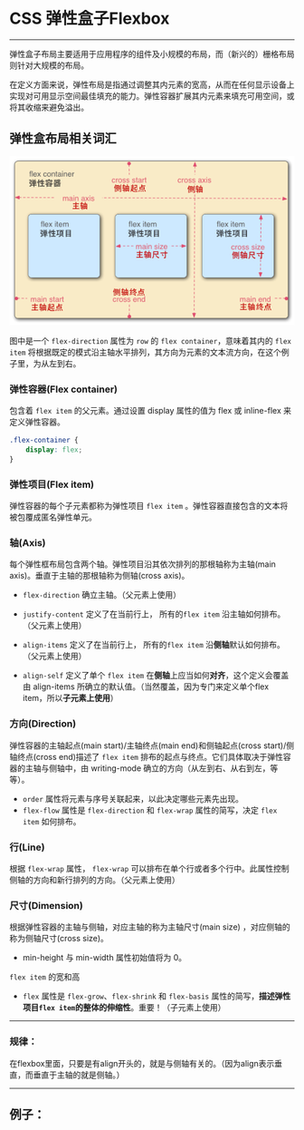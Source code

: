 # CSS 弹性盒子Flexbox
---
弹性盒子布局主要适用于应用程序的组件及小规模的布局，而（新兴的）栅格布局则针对大规模的布局。

在定义方面来说，弹性布局是指通过调整其内元素的宽高，从而在任何显示设备上实现对可用显示空间最佳填充的能力。弹性容器扩展其内元素来填充可用空间，或将其收缩来避免溢出。

## 弹性盒布局相关词汇
![flexbox](images/flexbox.png)

图中是一个 `flex-direction` 属性为 `row` 的 `flex container`，意味着其内的 `flex item` 将根据既定的模式沿主轴水平排列，其方向为元素的文本流方向，在这个例子里，为从左到右。

### 弹性容器(Flex container)

包含着 `flex item` 的父元素。通过设置 display 属性的值为 flex 或 inline-flex 来定义弹性容器。
```css
.flex-container {
    display: flex;
}
```

### 弹性项目(Flex item)

弹性容器的每个子元素都称为弹性项目 `flex item` 。弹性容器直接包含的文本将被包覆成匿名弹性单元。

### 轴(Axis)

每个弹性框布局包含两个轴。弹性项目沿其依次排列的那根轴称为主轴(main axis)。垂直于主轴的那根轴称为侧轴(cross axis)。

- `flex-direction` 确立主轴。（父元素上使用）

- `justify-content` 定义了在当前行上， 所有的`flex item` 沿主轴如何排布。（父元素上使用）
- `align-items` 定义了在当前行上， 所有的`flex item` 沿**侧轴**默认如何排布。（父元素上使用）
- `align-self` 定义了单个 `flex item` 在**侧轴**上应当如何**对齐**，这个定义会覆盖由 align-items 所确立的默认值。（当然覆盖，因为专门来定义单个flex item，所以**子元素上使用**）

### 方向(Direction)

弹性容器的主轴起点(main start)/主轴终点(main end)和侧轴起点(cross start)/侧轴终点(cross end)描述了 `flex item` 排布的起点与终点。它们具体取决于弹性容器的主轴与侧轴中，由 writing-mode 确立的方向（从左到右、从右到左，等等）。

- `order` 属性将元素与序号关联起来，以此决定哪些元素先出现。
- `flex-flow` 属性是 `flex-direction` 和 `flex-wrap` 属性的简写，决定 `flex item` 如何排布。

### 行(Line)

根据 `flex-wrap` 属性， `flex-wrap` 可以排布在单个行或者多个行中。此属性控制侧轴的方向和新行排列的方向。（父元素上使用）

### 尺寸(Dimension)
根据弹性容器的主轴与侧轴，对应主轴的称为主轴尺寸(main size) ，对应侧轴的称为侧轴尺寸(cross size)。
- min-height 与 min-width 属性初始值将为 0。

`flex item` 的宽和高
- `flex` 属性是 `flex-grow`、`flex-shrink` 和 `flex-basis` 属性的简写，**描述弹性项目`flex item`的整体的伸缩性**。重要！（子元素上使用）

---
### 规律：
在flexbox里面，只要是有align开头的，就是与侧轴有关的。（因为align表示垂直，而垂直于主轴的就是侧轴。）

---

## 例子：
